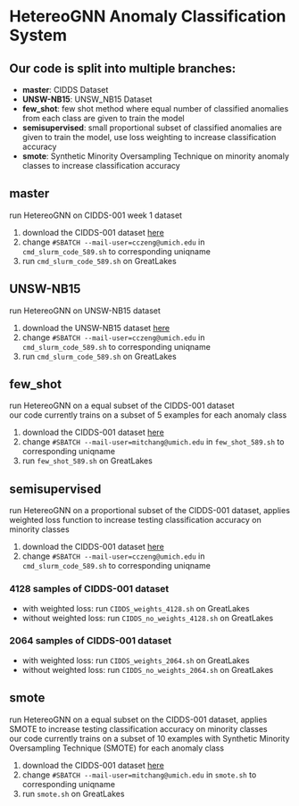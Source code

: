 # HetereoGNN Anomaly Classification System

## Our code is split into multiple branches:
* **master**: CIDDS Dataset
* **UNSW-NB15**: UNSW_NB15 Dataset
* **few_shot**: few shot method where equal number of classified anomalies from each class are given to train the model
* **semisupervised**: small proportional subset of classified anomalies are given to train the model, use loss weighting to increase classification accuracy
* **smote**: Synthetic Minority Oversampling Technique on minority anomaly classes to increase classification accuracy

## master
run HetereoGNN on CIDDS-001 week 1 dataset
1. download the CIDDS-001 dataset [here](https://www.hs-coburg.de/forschen/cidds-coburg-intrusion-detection-data-sets/)
2. change `#SBATCH --mail-user=cczeng@umich.edu` in `cmd_slurm_code_589.sh` to corresponding uniqname
3. run `cmd_slurm_code_589.sh` on GreatLakes

## UNSW-NB15
run HetereoGNN on UNSW-NB15 dataset
1. download the UNSW-NB15 dataset [here](https://research.unsw.edu.au/projects/unsw-nb15-dataset)
2. change `#SBATCH --mail-user=cczeng@umich.edu` in `cmd_slurm_code_589.sh` to corresponding uniqname
3. run `cmd_slurm_code_589.sh` on GreatLakes

## few_shot
run HetereoGNN on a equal subset of the CIDDS-001 dataset\
our code currently trains on a subset of 5 examples for each anomaly class
1. download the CIDDS-001 dataset [here](https://www.hs-coburg.de/forschen/cidds-coburg-intrusion-detection-data-sets/)
2. change `#SBATCH --mail-user=mitchang@umich.edu` in `few_shot_589.sh` to corresponding uniqname
3. run `few_shot_589.sh` on GreatLakes

## semisupervised
run HetereoGNN on a proportional subset of the CIDDS-001 dataset, applies weighted loss function to increase testing classification accuracy on minority classes
1. download the CIDDS-001 dataset [here](https://www.hs-coburg.de/forschen/cidds-coburg-intrusion-detection-data-sets/)
2. change `#SBATCH --mail-user=cczeng@umich.edu` in `cmd_slurm_code_589.sh` to corresponding uniqname

### 4128 samples of CIDDS-001 dataset
* with weighted loss: run `CIDDS_weights_4128.sh` on GreatLakes
* without weighted loss: run `CIDDS_no_weights_4128.sh` on GreatLakes

### 2064 samples of CIDDS-001 dataset
* with weighted loss: run `CIDDS_weights_2064.sh` on GreatLakes
* without weighted loss: run `CIDDS_no_weights_2064.sh` on GreatLakes

## smote
run HetereoGNN on a equal subset on the CIDDS-001 dataset, applies SMOTE to increase testing classification accuracy on minority classes\
our code currently trains on a subset of 10 examples with Synthetic Minority Oversampling Technique (SMOTE) for each anomaly class 
1. download the CIDDS-001 dataset [here](https://www.hs-coburg.de/forschen/cidds-coburg-intrusion-detection-data-sets/)
2. change `#SBATCH --mail-user=mitchang@umich.edu` in `smote.sh` to corresponding uniqname
3. run `smote.sh` on GreatLakes
